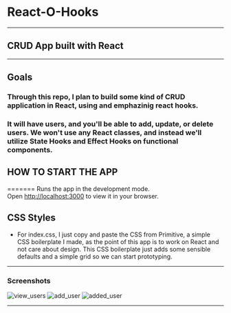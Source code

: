 # React-O-Hooks

---
## CRUD App built with React
---

## Goals

### Through this repo, I plan to build some kind of CRUD application in React, using and emphazinig react hooks.

### It will have users, and you'll be able to add, update, or delete users. We won't use any React classes, and instead we'll utilize State Hooks and Effect Hooks on functional components.


## HOW TO START THE APP
=======
Runs the app in the development mode.\
Open [http://localhost:3000](http://localhost:3000) to view it in your browser.


## CSS Styles

- For index.css, I just copy and paste the CSS from Primitive, a simple CSS boilerplate I made, as the point of this app is to work on React and not care about design. This CSS boilerplate just adds some sensible defaults and a simple grid so we can start prototyping.

---

### Screenshots

![view_users](https://github.com/laststonedjs/react-0-hooks/assets/58791451/5eb2b541-2f52-40de-bd8b-d56b79d9082b)
![add_user](https://github.com/laststonedjs/react-0-hooks/assets/58791451/3a4eef65-41d2-4e82-9aec-c434a578e7c6)
![added_user](https://github.com/laststonedjs/react-0-hooks/assets/58791451/6cd64b39-9310-4f13-bfa0-5ef661dc3b19)

---
